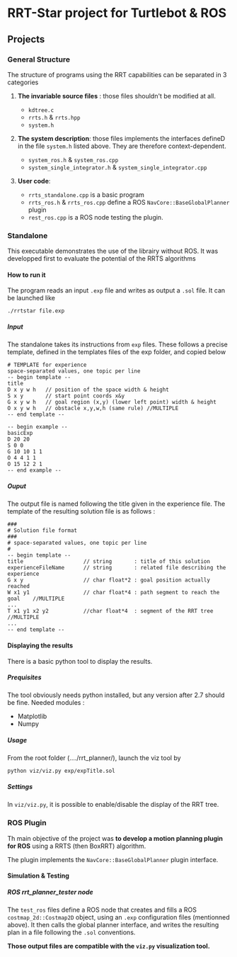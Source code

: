# RRT-Star project for Turtlebot & ROS

## Projects

### General Structure

The structure of programs using the RRT capabilities can be separated in 3 categories

1. **The invariable source files** : those files shouldn't be modified at all.
    - `kdtree.c`
    - `rrts.h` & `rrts.hpp`
    - `system.h`


2. **The system description**: those files implements the interfaces defineD in the file `system.h` listed above. They are therefore context-dependent.
    - `system_ros.h` & `system_ros.cpp`
    - `system_single_integrator.h` & `system_single_integrator.cpp`

3. **User code**:
    - `rrts_standalone.cpp` is a basic program
    - `rrts_ros.h` & `rrts_ros.cpp` define a ROS `NavCore::BaseGlobalPlanner` plugin
    - `rest_ros.cpp` is a ROS node testing the plugin.

### Standalone

This executable demonstrates the use of the librairy without ROS. It was developped first to evaluate the potential of the RRTS algorithms

#### How to run it

The program reads an input `.exp` file and writes as output a `.sol` file.
It can be launched like

```shell
./rrtstar file.exp
```

##### Input

The standalone takes its instructions from `exp` files. These follows a precise template, defined in the templates files of the exp folder, and copied below

```
# TEMPLATE for experience
space-separated values, one topic per line
-- begin template --
title
D x y w h 	// position of the space width & height
S x y 		// start point coords x&y
G x y w h 	// goal region (x,y) (lower left point) width & height
O x y w h	// obstacle x,y,w,h (same rule) //MULTIPLE
-- end template --

-- begin example --
basicExp
D 20 20
S 0 0
G 10 10 1 1
O 4 4 1 1
O 15 12 2 1
-- end example --
```

##### Ouput

The output file is named following the title given in the experience file. The template of the resulting solution file is as follows :

```
###
# Solution file format
###
# space-separated values, one topic per line
#
-- begin template --
title 					// string		: title of this solution
experienceFileName 		// string		: related file describing the experience
G x y					// char float*2	: goal position actually reached
W x1 y1					// char float*4	: path segment to reach the goal	//MULTIPLE
...
T x1 y1 x2 y2			//char float*4	: segment of the RRT tree			//MULTIPLE
...
-- end template --
```

#### Displaying the results

There is a basic python tool to display the results.

##### Prequisites

The tool obviously needs python installed, but any version after 2.7 should be fine.
Needed modules : 
- Matplotlib
- Numpy

##### Usage

From the root folder (..../rrt_planner/), launch the viz tool by 
```shell
python viz/viz.py exp/expTitle.sol
```

##### Settings

In `viz/viz.py`, it is possible to enable/disable the display of the RRT tree.


### ROS Plugin

Th main objective of the project was **to develop a motion planning plugin for ROS** using a RRTS (then BoxRRT) algorithm. 

The plugin implements the `NavCore::BaseGlobalPlanner` plugin interface.

#### Simulation & Testing

##### ROS rrt_planner_tester node

The `test_ros` files define a ROS node that creates and fills a ROS `costmap_2d::Costmap2D` object, using an `.exp` configuration files (mentionned above). It then calls the global planner interface, and writes the resulting plan in a file following the `.sol` conventions.

**Those output files are compatible with the `viz.py` visualization tool.**
